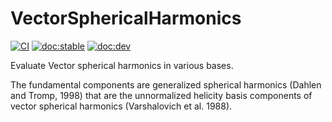 # VectorSphericalHarmonics

[![CI](https://github.com/jishnub/VectorSphericalHarmonics.jl/actions/workflows/ci.yml/badge.svg)](https://github.com/jishnub/VectorSphericalHarmonics.jl/actions/workflows/ci.yml)
[![doc:stable](https://img.shields.io/badge/docs-stable-blue.svg)](https://jishnub.github.io/VectorSphericalHarmonics.jl/stable)
[![doc:dev](https://img.shields.io/badge/docs-dev-blue.svg)](https://jishnub.github.io/VectorSphericalHarmonics.jl/dev)

Evaluate Vector spherical harmonics in various bases.

The fundamental components are generalized spherical harmonics (Dahlen and Tromp, 1998) that are the unnormalized helicity basis components of vector spherical harmonics (Varshalovich et al. 1988).
